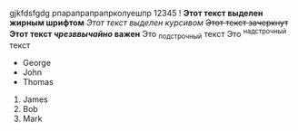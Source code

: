 gjkfdsfgdg рпарапрапрапрколуешпр 12345  !
**Этот текст выделен жирным шрифтом**
_Этот текст выделен курсивом_
~~Этот текст зачеркнут~~
**Этот текст _чрезввычайно_ важен**
Это <sub>подстрочный</sub> текст
Это <sup>надстрочный</sup> текст


+ George
+ John
+ Thomas

1. James
2. Bob
3. Mark
